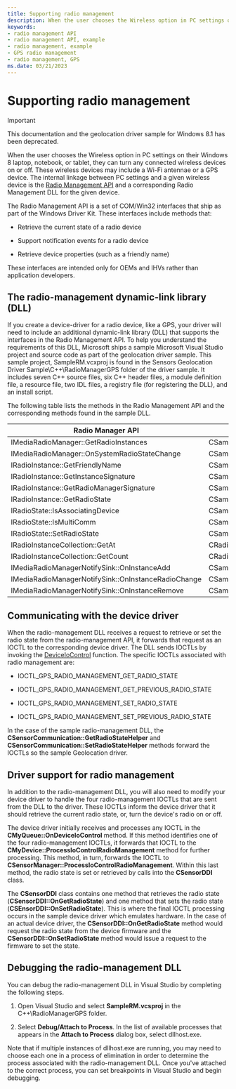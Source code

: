```yaml
---
title: Supporting radio management
description: When the user chooses the Wireless option in PC settings on their Windows 8 laptop, notebook, or tablet, they can turn any connected wireless devices on or off.
keywords:
- radio management API
- radio management API, example
- radio management, example
- GPS radio management
- radio management, GPS
ms.date: 03/21/2023
---
```


# Supporting radio management

> [!IMPORTANT]
> This documentation and the geolocation driver sample for Windows 8.1 has been deprecated.

When the user chooses the Wireless option in PC settings on their Windows 8 laptop, notebook, or tablet, they can turn any connected wireless devices on or off. These wireless devices may include a Wi-Fi antennae or a GPS device. The internal linkage between PC settings and a given wireless device is the [Radio Management API](/previous-versions/windows/hardware/radio/hh406615(v=vs.85)) and a corresponding Radio Management DLL for the given device.

The Radio Management API is a set of COM/Win32 interfaces that ship as part of the Windows Driver Kit. These interfaces include methods that:

- Retrieve the current state of a radio device

- Support notification events for a radio device

- Retrieve device properties (such as a friendly name)

These interfaces are intended only for OEMs and IHVs rather than application developers.

## The radio-management dynamic-link library (DLL)

If you create a device-driver for a radio device, like a GPS, your driver will need to include an additional dynamic-link library (DLL) that supports the interfaces in the Radio Management API. To help you understand the requirements of this DLL, Microsoft ships a sample Microsoft Visual Studio project and source code as part of the geolocation driver sample. This sample project, SampleRM.vcxproj is found in the Sensors Geolocation Driver Sample\\C++\\RadioManagerGPS folder of the driver sample. It includes seven C++ source files, six C++ header files, a module definition file, a resource file, two IDL files, a registry file (for registering the DLL), and an install script.

The following table lists the methods in the Radio Management API and the corresponding methods found in the sample DLL.

| Radio Manager API | Radio Manager DLL |
|--|--|
| IMediaRadioManager::GetRadioInstances | CSampleRadioManager::GetRadioInstances |
| IMediaRadioManager::OnSystemRadioStateChange | CSampleRadioManager::OnSystemRadioStateChange |
| IRadioInstance::GetFriendlyName | CSampleRadioInstance::GetFriendlyName |
| IRadioInstance::GetInstanceSignature | CSampleRadioInstance::GetInstanceSignature |
| IRadioInstance::GetRadioManagerSignature | CSampleRadioInstance::GetRadioManagerSignature |
| IRadioInstance::GetRadioState | CSampleRadioInstance::GetRadioState |
| IRadioState::IsAssociatingDevice | CSampleRadioInstance::IsAssociatingDevice |
| IRadioState::IsMultiComm | CSampleRadioInstance::IsMultiComm |
| IRadioState::SetRadioState | CSampleRadioInstance::SetRadioState |
| IRadioInstanceCollection::GetAt | CRadioInstanceCollection::GetAt |
| IRadioInstanceCollection::GetCount | CRadioInstanceCollection::GetCount |
| IMediaRadioManagerNotifySink::OnInstanceAdd | CSampleRadioManager::_FireEventOnInstanceAdd |
| IMediaRadioManagerNotifySink::OnInstanceRadioChange | CSampleRadioManager::_FireEventOnInstanceRadioChange |
| IMediaRadioManagerNotifySink::OnInstanceRemove | CSampleRadioManager::_FireEventOnInstanceRemove |

## Communicating with the device driver

When the radio-management DLL receives a request to retrieve or set the radio state from the radio-management API, it forwards that request as an IOCTL to the corresponding device driver. The DLL sends IOCTLs by invoking the [DeviceIoControl](/windows/win32/api/ioapiset/nf-ioapiset-deviceiocontrol) function. The specific IOCTLs associated with radio management are:

- IOCTL_GPS_RADIO_MANAGEMENT_GET_RADIO_STATE

- IOCTL_GPS_RADIO_MANAGEMENT_GET_PREVIOUS_RADIO_STATE

- IOCTL_GPS_RADIO_MANAGEMENT_SET_RADIO_STATE

- IOCTL_GPS_RADIO_MANAGEMENT_SET_PREVIOUS_RADIO_STATE

In the case of the sample radio-management DLL, the **CSensorCommunication::GetRadioStateHelper** and **CSensorCommunication::SetRadioStateHelper** methods forward the IOCTLs so the sample Geolocation driver.

## Driver support for radio management

In addition to the radio-management DLL, you will also need to modify your device driver to handle the four radio-management IOCTLs that are sent from the DLL to the driver. These IOCTLs inform the device driver that it should retrieve the current radio state, or, turn the device's radio on or off.

The device driver initially receives and processes any IOCTL in the **CMyQueue::OnDeviceIoControl** method. If this method identifies one of the four radio-management IOCTLs, it forwards that IOCTL to the **CMyDevice::ProcessIoControlRadioManagement** method for further processing. This method, in turn, forwards the IOCTL to **CSensorManager::ProcessIoControlRadioManagement**. Within this last method, the radio state is set or retrieved by calls into the **CSensorDDI** class.

The **CSensorDDI** class contains one method that retrieves the radio state (**CSensorDDI::OnGetRadioState**) and one method that sets the radio state (**CSEnsorDDI::OnSetRadioState**). This is where the final IOCTL processing occurs in the sample device driver which emulates hardware. In the case of an actual device driver, the **CSensorDDI::OnGetRadioState** method would request the radio state from the device firmware and the **CSensorDDI::OnSetRadioState** method would issue a request to the firmware to set the state.

## Debugging the radio-management DLL

You can debug the radio-management DLL in Visual Studio by completing the following steps.

1. Open Visual Studio and select **SampleRM.vcsproj** in the C++\\RadioManagerGPS folder.

1. Select **Debug/Attach to Process**. In the list of available processes that appears in the **Attach to Process** dialog box, select dllhost.exe.

Note that if multiple instances of dllhost.exe are running, you may need to choose each one in a process of elimination in order to determine the process associated with the radio-management DLL. Once you've attached to the correct process, you can set breakpoints in Visual Studio and begin debugging.
